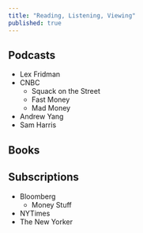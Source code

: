 ```yaml
---
title: "Reading, Listening, Viewing"
published: true
---
```


## Podcasts
* Lex Fridman 
* CNBC 
    * Squack on the Street
    * Fast Money
    * Mad Money
* Andrew Yang
* Sam Harris

## Books

## Subscriptions
* Bloomberg
    * Money Stuff
* NYTimes
* The New Yorker

